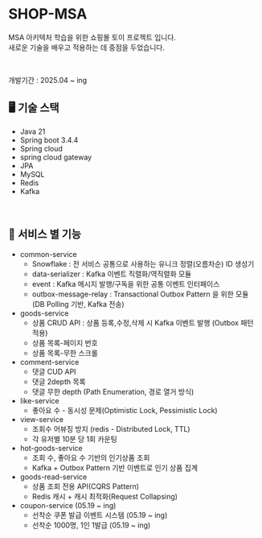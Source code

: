 # SHOP-MSA
MSA 아키텍처 학습을 위한 쇼핑몰 토이 프로젝트 입니다.
<br>
새로운 기술을 배우고 적용하는 데 중점을 두었습니다.

<br>

개발기간 : 2025.04 ~ ing

## 🖥 기술 스택
- Java 21
- Spring boot 3.4.4
- Spring cloud
- spring cloud gateway
- JPA
- MySQL
- Redis
- Kafka

</br>

## 📖 서비스 별 기능
- common-service
  - Snowflake : 전 서비스 공통으로 사용하는 유니크 정렬(오름차순) ID 생성기
  - data-serializer : Kafka 이벤트 직렬화/역직렬화 모듈
  - event : Kafka 메시지 발행/구독을 위한 공통 이벤트 인터페이스
  - outbox-message-relay : Transactional Outbox Pattern 을 위한 모듈 (DB Polling 기반, Kafka 전송)
- goods-service
  - 상품 CRUD API : 상품 등록,수정,삭제 시 Kafka 이벤트 발행 (Outbox 패턴 적용)
  - 상품 목록-페이지 번호
  - 상품 목록-무한 스크롤
- comment-service
  - 댓글 CUD API
  - 댓글 2depth 목록
  - 댓글 무한 depth (Path Enumeration, 경로 열거 방식)
- like-service
  - 좋아요 수 - 동시성 문제(Optimistic Lock, Pessimistic Lock) 
- view-service
  - 조회수 어뷰징 방지 (redis - Distributed Lock, TTL)
  - 각 유저별 10분 당 1회 카운팅
- hot-goods-service
  - 조회 수, 좋아요 수 기반의 인기상품 조회
  - Kafka + Outbox Pattern 기반 이벤트로 인기 상품 집계
- goods-read-service
  - 상품 조회 전용 API(CQRS Pattern)
  - Redis 캐시 + 캐시 최적화(Request Collapsing)
- coupon-service (05.19 ~ ing)
  - 선착순 쿠폰 발급 이벤트 시스템 (05.19 ~ ing)
  - 선착순 1000명, 1인 1발급 (05.19 ~ ing)
